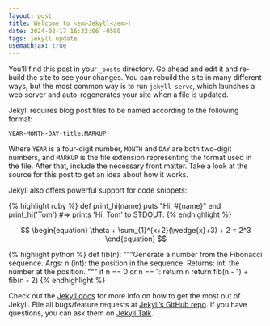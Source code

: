 ```yaml
---
layout: post
title: Welcome to <em>Jekyll</em>!
date: 2024-02-17 16:32:06 -0500
tags: jekyll update
usemathjax: true
---
```


You’ll find this post in your `_posts` directory. Go ahead and edit it and re-build the site to see your changes. You can rebuild the site in many different ways, but the most common way is to run `jekyll serve`, which launches a web server and auto-regenerates your site when a file is updated.

Jekyll requires blog post files to be named according to the following format:

`YEAR-MONTH-DAY-title.MARKUP`

Where `YEAR` is a four-digit number, `MONTH` and `DAY` are both two-digit numbers, and `MARKUP` is the file extension representing the format used in the file. After that, include the necessary front matter. Take a look at the source for this post to get an idea about how it works.

Jekyll also offers powerful support for code snippets:

{% highlight ruby %}
def print_hi(name)
puts "Hi, #{name}"
end
print_hi('Tom')
#=> prints 'Hi, Tom' to STDOUT.
{% endhighlight %}

$$
\begin{equation}
    \theta + \sum_{1}^{x+2}(\wedge{x}+3) + 2 = 2^3
\end{equation}
$$

{% highlight python %}
def fib(n):
    """Generate a number from the Fibonacci sequence.
    Args:
      n (int): the position in the sequence.
    Returns:
      int: the number at the position.
    """
    if n == 0 or n == 1:
      return n
    return fib(n - 1) + fib(n - 2)
{% endhighlight %}

Check out the [Jekyll docs][jekyll-docs] for more info on how to get the most out of Jekyll. File all bugs/feature requests at [Jekyll’s GitHub repo][jekyll-gh]. If you have questions, you can ask them on [Jekyll Talk][jekyll-talk].

[jekyll-docs]: https://jekyllrb.com/docs/home
[jekyll-gh]: https://github.com/jekyll/jekyll
[jekyll-talk]: https://talk.jekyllrb.com/
